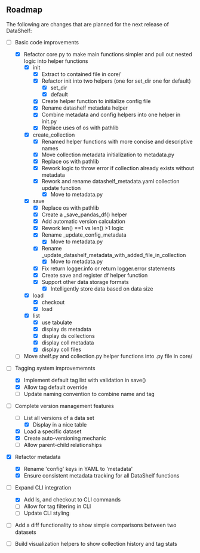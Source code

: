 ## Roadmap

The following are changes that are planned for the next release of DataShelf:

- [ ] Basic code improvements
     - [x] Refactor core.py to make main functions simpler and pull out nested logic into helper functions
          - [x] init
               - [x] Extract to contained file in core/
               - [x] Refactor init into two helpers (one for set_dir one for default)
                    - [x] set_dir
                    - [x] default
               - [x] Create helper function to initialize config file
               - [x] Rename datashelf metadata helper
               - [x] Combine metadata and config helpers into one helper in init.py
               - [x] Replace uses of os with pathlib
          - [x] create_collection
               - [x] Renamed helper functions with more concise and descriptive names
               - [x] Move collection metadata initialization to metadata.py
               - [x] Replace os with pathlib
               - [x] Rework logic to throw error if collection already exists without metadata
               - [x] Rework and rename datashelf_metadata.yaml collection update function
                    - [x] Move to metadata.py
          - [x] save
               - [x] Replace os with pathlib
               - [x] Create a _save_pandas_df() helper
               - [x] Add automatic version calculation
               - [x] Rework len() ==1 vs len() >1 logic
               - [x] Rename _update_config_metadata
                    - [x] Move to metadata.py
               - [x] Rename _update_datashelf_metadata_with_added_file_in_collection
                    - [x] Move to metadata.py
               - [x] Fix return logger.info or return logger.error statements 
               - [x] Create save and register df helper function
               - [x] Support other data storage formats
                    - [x] Intelligently store data based on data size
          - [x] load
               - [x] checkout
               - [x] load
          - [x] list
               - [x] use tabulate
               - [x] display ds metadata
               - [x] display ds collections
               - [x] display coll metadata
               - [x] display coll files
     - [ ] Move shelf.py and collection.py helper functions into .py file in core/

- [ ] Tagging system improvememnts
     - [x] Implement default tag list with validation in save()
     - [x] Allow tag default override
     - [ ] Update naming convention to combine name and tag

- [ ] Complete version management features
     - [ ] List all versions of a data set
          - [x] Display in a nice table
     - [x] Load a specific dataset
     - [x] Create auto-versioning mechanic
     - [ ] Allow parent-child relationships

- [x] Refactor metadata
     - [x] Rename 'config' keys in YAML to 'metadata'
     - [x] Ensure consistent metadata tracking for all DataShelf functions

- [ ] Expand CLI integration
     - [x] Add ls, and checkout to CLI commands
     - [ ] Allow for tag filtering in CLI
     - [ ] Update CLI styling

- [ ] Add a diff functionality to show simple comparisons between two datasets

- [ ] Build visualization helpers to show collection history and tag stats